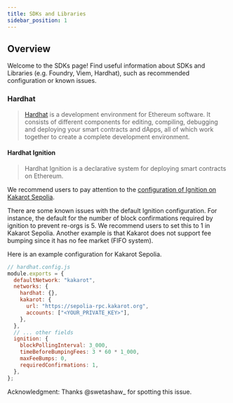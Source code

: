 ```yaml
---
title: SDKs and Libraries
sidebar_position: 1
---
```


## Overview

Welcome to the SDKs page! Find useful information about SDKs and Libraries (e.g.
Foundry, Viem, Hardhat), such as recommended configuration or known issues.

### Hardhat

> [Hardhat](https://hardhat.org/) is a development environment for Ethereum
> software. It consists of different components for editing, compiling,
> debugging and deploying your smart contracts and dApps, all of which work
> together to create a complete development environment.

#### Hardhat Ignition

> Hardhat Ignition is a declarative system for deploying smart contracts on
> Ethereum.

We recommend users to pay attention to the
[configuration of Ignition on Kakarot Sepolia](https://hardhat.org/ignition/docs/config#requiredconfirmations).

There are some known issues with the default Ignition configuration. For
instance, the default for the number of block confirmations required by ignition
to prevent re-orgs is 5. We recommend users to set this to 1 in Kakarot Sepolia.
Another example is that Kakarot does not support fee bumping since it has no fee
market (FIFO system).

Here is an example configuration for Kakarot Sepolia.

```js
// hardhat.config.js
module.exports = {
  defaultNetwork: "kakarot",
  networks: {
    hardhat: {},
    kakarot: {
      url: "https://sepolia-rpc.kakarot.org",
      accounts: ["<YOUR_PRIVATE_KEY>"],
    },
  },
  // ... other fields
  ignition: {
    blockPollingInterval: 3_000,
    timeBeforeBumpingFees: 3 * 60 * 1_000,
    maxFeeBumps: 0,
    requiredConfirmations: 1,
  },
};
```

Acknowledgment: Thanks @swetashaw\_ for spotting this issue.
